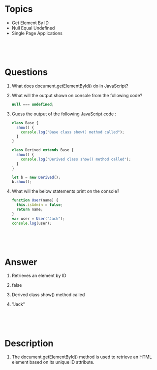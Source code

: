 # Topics

- Get Element By ID
- Null Equal Undefined
- Single Page Applications

&nbsp;

&nbsp;

# Questions

1. What does document.getElementById() do in JavaScript?

2. What will the output shown on console from the following code?

   ```js
   null === undefined;
   ```

3. Guess the output of the following JavaScript code :

   ```js
   class Base {
     show() {
       console.log("Base class show() method called");
     }
   }

   class Derived extends Base {
     show() {
       console.log("Derived class show() method called");
     }
   }

   let b = new Derived();
   b.show();
   ```

4. What will the below statements print on the console?

   ```js
   function User(name) {
     this.isAdmin = false;
     return name;
   }
   var user = User("Jack");
   console.log(user);
   ```

&nbsp;

&nbsp;

# Answer

1. Retrieves an element by ID

2. false

3. Derived class show() method called

4. "Jack"

&nbsp;

&nbsp;

# Description

1. The document.getElementById() method is used to retrieve an HTML element based on its unique ID attribute.

